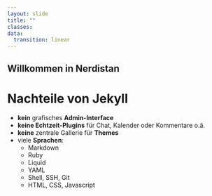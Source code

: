 ```yaml
---
layout: slide
title: ""
classes:
data:
  transition: linear
---
```


## Willkommen in Nerdistan

# Nachteile von Jekyll

- __kein__ grafisches __Admin-Interface__
- __keine Echtzeit-Plugins__ für Chat, Kalender oder Kommentare o.ä.
- __keine__ zentrale Gallerie für __Themes__
- viele __Sprachen__:
  - Markdown
  - Ruby
  - Liquid
  - YAML
  - Shell, SSH, Git
  - HTML, CSS, Javascript
